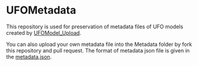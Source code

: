 # UFOMetadata
This repository is used for preservation of metadata files of UFO models created by [UFOModel_Upload](https://github.com/ThanosWang/UFOModel_Upload_Download).

You can also upload your own metadata file into the Metadata folder by fork this repository and pull request. The format of metadata json file is given in the [metadata.json](https://github.com/ThanosWang/UFOModel_Metadata_Preservation/blob/main/metadata.json).
